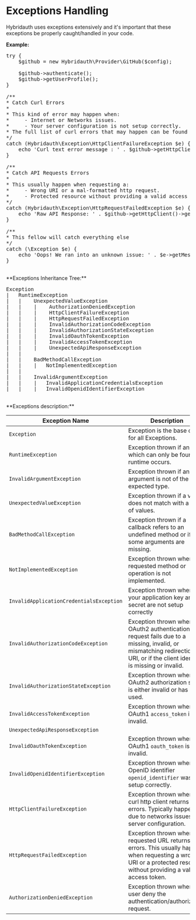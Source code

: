 Exceptions Handling
===================

Hybridauth uses exceptions extensively and it's important that these exceptions be properly caught/handled in your code.

**Example:**

<pre>
try {
    $github = new Hybridauth\Provider\GitHub($config);
    
    $github->authenticate();
    $github->getUserProfile();
}

/**
* Catch Curl Errors
*
* This kind of error may happen when:
*     - Internet or Networks issues.
*     - Your server configuration is not setup correctly.
* The full list of curl errors that may happen can be found at http://curl.haxx.se/libcurl/c/libcurl-errors.html
*/
catch (Hybridauth\Exception\HttpClientFailureException $e) {
    echo 'Curl text error message : ' . $github->getHttpClient()->getResponseClientError();
}

/**
* Catch API Requests Errors
*
* This usually happen when requesting a:
*     - Wrong URI or a mal-formatted http request.
*     - Protected resource without providing a valid access token.
*/
catch (Hybridauth\Exception\HttpRequestFailedException $e) {
    echo 'Raw API Response: ' . $github->getHttpClient()->getResponseBody();
}

/**
* This fellow will catch everything else
*/
catch (\Exception $e) {
    echo 'Oops! We ran into an unknown issue: ' . $e->getMessage();
}
</pre>

<br />
**Exceptions Inheritance Tree:**

<pre>
Exception
|   RuntimeException
|   |    UnexpectedValueException
|   |    |    AuthorizationDeniedException
|   |    |    HttpClientFailureException
|   |    |    HttpRequestFailedException
|   |    |    InvalidAuthorizationCodeException
|   |    |    InvalidAuthorizationStateException
|   |    |    InvalidOauthTokenException
|   |    |    InvalidAccessTokenException
|   |    |    UnexpectedApiResponseException
|   |
|   |    BadMethodCallException
|   |    |   NotImplementedException
|   |
|   |    InvalidArgumentException
|   |    |   InvalidApplicationCredentialsException
|   |    |   InvalidOpenidIdentifierException
</pre>

<br />
**Exceptions description:**


**Exception Name**                        | **Description**
----------------------------------------- | --------------------------------------------------------------------------------
`Exception                              ` | Exception is the base class for all Exceptions.
`RuntimeException                       ` | Exception thrown if an error which can only be found on runtime occurs.
`InvalidArgumentException               ` | Exception thrown if an argument is not of the expected type.
`UnexpectedValueException               ` | Exception thrown if a value does not match with a set of values. 
`BadMethodCallException                 ` | Exception thrown if a callback refers to an undefined method or if some arguments are missing.
`NotImplementedException                ` | Exception thrown when a requested method or operation is not implemented.
`InvalidApplicationCredentialsException ` | Exception thrown when your application key and secret are not setup correctly
`InvalidAuthorizationCodeException      ` | Exception thrown when an OAuth2 authentication request fails due to a missing, invalid, or mismatching redirection URI, or if the client identifier is missing or invalid.
`InvalidAuthorizationStateException     ` | Exception thrown when an OAuth2 authorization state is either invalid or has been used.
`InvalidAccessTokenException            ` | Exception thrown when an OAuth1 `access_token` is invalid. 
`UnexpectedApiResponseException         ` | 
`InvalidOauthTokenException             ` | Exception thrown when an OAuth1 `oauth_token` is invalid.
`InvalidOpenidIdentifierException       ` | Exception thrown when an OpenID identifier `openid_identifier` was not setup correctly.
`HttpClientFailureException             ` | Exception thrown when the curl http client returns an errors. Typically happen due to networks issues or server configuration.
`HttpRequestFailedException             ` | Exception thrown when a requested URL returns an errors. This usually happen when requesting a wrong URI or a protected resource without providing a valid access token.
`AuthorizationDeniedException           ` | Exception thrown when a user deny the authentication/authorization request.

